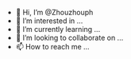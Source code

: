 - 👋 Hi, I’m @Zhouzhouph
- 👀 I’m interested in ...
- 🌱 I’m currently learning ...
- 💞️ I’m looking to collaborate on ...
- 📫 How to reach me ...

<!---
Zhouzhouph/Zhouzhouph is a ✨ special ✨ repository because its `README.md` (this file) appears on your GitHub profile.
You can click the Preview link to take a look at your changes.
--->
